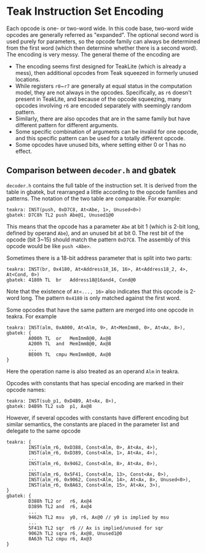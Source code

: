 # Teak Instruction Set Encoding

Each opcode is one- or two-word wide. In this code base, two-word wide opcodes are generally referred as "expanded". The optional second word is used purely for parameters, so the opcode family can always be determined from the first word (which then determine whether there is a second word). The encoding is very messy. The general theme of the encoding are
 - The encoding seems first designed for TeakLite (which is already a mess), then additional opcodes from Teak squeezed in formerly unused locations.
 - While registers `r0`~`r7` are generally at equal status in the computation model, they are not always in the opcodes. Specifically, as `r6` doesn't present in TeakLite, and because of the opcode squeezing, many opcodes involving `r6` are encoded separately with seemingly random pattern.
 - Similarly, there are also opcodes that are in the same family but have different pattern for different arguments.
 - Some specific combination of arguments can be invalid for one opcode, and this specific pattern can be used for a totally different opcode.
 - Some opcodes have unused bits, where setting either 0 or 1 has no effect.

## Comparison between `decoder.h` and gbatek

`decoder.h` contains the full table of the instruction set. It is derived from the table in gbatek, but rearranged a little according to the opcode families and patterns. The notation of the two table are comparable. For example:

```
teakra: INST(push, 0xD7C8, At<Abe, 1>, Unused<0>)
gbatek: D7C8h TL2 push Abe@1, Unused1@0
```
This means that the opcode has a parameter `Abe` at bit 1 (which is 2-bit long, defined by operand `Abe`), and an unused bit at bit 0. The rest bit of the opcode (bit 3~15) should match the pattern `0xD7C8`. The assembly of this opcode would be like `push <Abe>`.

Sometimes there is a 18-bit address parameter that is split into two parts:

```
teakra: INST(br, 0x4180, At<Address18_16, 16>, At<Address18_2, 4>, At<Cond, 0>)
gbatek: 4180h TL  br   Address18@16and4, Cond@0
```
Note that the existence of `At<..., 16>` also indicates that this opcode is 2-word long. The pattern `0x4180` is only matched against the first word.

Some opcodes that have the same pattern are merged into one opcode in teakra. For example
```
teakra: INST(alm, 0xA000, At<Alm, 9>, At<MemImm8, 0>, At<Ax, 8>),
gbatek: {
        A000h TL  or   MemImm8@0, Ax@8
        A200h TL  and  MemImm8@0, Ax@8
        ...
        BE00h TL  cmpu MemImm8@0, Ax@8
}
```
Here the operation name is also treated as an operand `Alm` in teakra.

Opcodes with constants that has special encoding are marked in their opcode names:
```
teakra: INST(sub_p1, 0xD4B9, At<Ax, 8>),
gbatek: D4B9h TL2 sub  p1, Ax@8
```

However, if several opcodes with constants have different encoding but similar semantics, the constants are placed in the parameter list and delegate to the same opcode
```
teakra: {
        INST(alm_r6, 0xD388, Const<Alm, 0>, At<Ax, 4>),
        INST(alm_r6, 0xD389, Const<Alm, 1>, At<Ax, 4>),
        ...
        INST(alm_r6, 0x9462, Const<Alm, 8>, At<Ax, 0>),
        ...
        INST(alm_r6, 0x5F41, Const<Alm, 13>, Const<Ax, 0>),
        INST(alm_r6, 0x9062, Const<Alm, 14>, At<Ax, 8>, Unused<0>),
        INST(alm_r6, 0x8A63, Const<Alm, 15>, At<Ax, 3>),
}
gbatek: {
        D388h TL2 or   r6, Ax@4
        D389h TL2 and  r6, Ax@4
        ...
        9462h TL2 msu  y0, r6, Ax@0 // y0 is implied by msu
        ...
        5F41h TL2 sqr  r6 // Ax is implied/unused for sqr
        9062h TL2 sqra r6, Ax@8, Unused1@0
        8A63h TL2 cmpu r6, Ax@3
}
```
